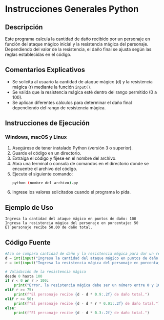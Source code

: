 # Instrucciones Generales Python

## Descripción

Este programa calcula la cantidad de daño recibido por un personaje en función del ataque mágico inicial y la resistencia mágica del personaje. Dependiendo del valor de la resistencia, el daño final se ajusta según las reglas establecidas en el código.

## Comentarios Explicativos

- Se solicita al usuario la cantidad de ataque mágico (d) y la resistencia mágica (r) mediante la función `input()`.
- Se valida que la resistencia mágica esté dentro del rango permitido (0 a 100).
- Se aplican diferentes cálculos para determinar el daño final dependiendo del rango de resistencia mágica.

## Instrucciones de Ejecución

### Windows, macOS y Linux

1. Asegúrese de tener instalado Python (versión 3 o superior).
2. Guarde el código en un directorio.
3. Extraiga el código y fíjese en el nombre del archivo.
4. Abra una terminal o consola de comandos en el directorio donde se encuentre el archivo del código.
5. Ejecute el siguiente comando:
   ```sh
   python (nombre del archivo).py
   ```
6. Ingrese los valores solicitados cuando el programa lo pida.

## Ejemplo de Uso

```
Ingresa la cantidad del ataque mágico en puntos de daño: 100
Ingresa la resistencia mágica del personaje en porcentaje: 50
El personaje recibe 50.00 de daño total.
```

## Código Fuente

```python
#Aca se compara cantidad de daño y la resistencia mágica para dar un resultado
d = int(input("Ingresa la cantidad del ataque mágico en puntos de daño: "))
r = int(input("Ingresa la resistencia mágica del personaje en porcentaje: "))

# Validación de la resistencia mágica
desde 0 hasta 100
if r < 0 or r > 100:
    print("Error, la resistencia mágica debe ser un número entre 0 y 100.")
elif r >= 75:
    print(f"El personaje recibe {d - d * 0.9:.2f} de daño total.")
elif r >= 50:
    print(f"El personaje recibe {d - d * r * 0.01:.2f} de daño total.")
else:
    print(f"El personaje recibe {d - d * 0.3:.2f} de daño total.")
```
